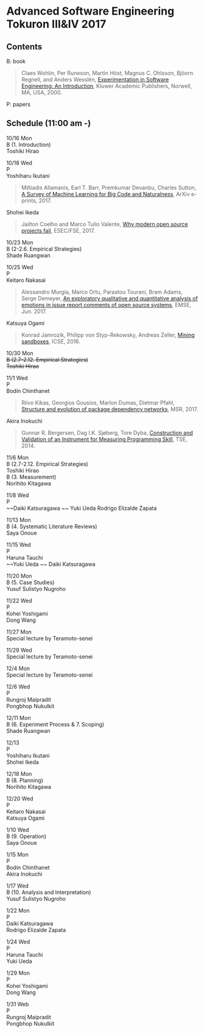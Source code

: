# Advanced Software Engineering Tokuron III&IV 2017

## Contents

B: book  
>Claes Wohlin, Per Runeson, Martin Höst, Magnus C. Ohlsson, Bjöorn Regnell, and Anders Wesslén, [Experimentation in Software Engineering: An Introduction](http://www.springer.com/gp/book/9783642290435), Kluwer Academic Publishers, Norwell, MA, USA, 2000.

P: papers

## Schedule (11:00 am -)

10/16 Mon  
B (1. Introduction)  
Toshiki Hirao  

10/18 Wed  
P  
Yoshiharu Ikutani  
>Miltiadis Allamanis, Earl T. Barr, Premkumar Devanbu, Charles Sutton, [A Survey of Machine Learning for Big Code and Naturalness](https://arxiv.org/abs/1709.06182), ArXiv e-prints, 2017.

Shohei Ikeda  
>Jailton Coelho and Marco Tulio Valente, [Why modern open source projects fail](https://doi.org/10.1145/3106237.3106246), ESEC/FSE, 2017.

10/23 Mon  
B (2-2.6. Empirical Strategies)  
Shade Ruangwan  

10/25 Wed  
P  
Keitaro Nakasai  
>Alessandro Murgia, Marco Ortu, Parastou Tourani, Bram Adams, Serge Demeyer, [An exploratory qualitative and quantitative analysis of emotions in issue report comments of open source systems](https://doi.org/10.1007/s10664-017-9526-0), EMSE, Jun. 2017.

Katsuya Ogami  
>Konrad Jamrozik, Philipp von Styp-Rekowsky, Andreas Zeller, [Mining sandboxes](https://doi.org/10.1145/2884781.2884782), ICSE, 2016.

10/30 Mon  
~~B (2.7-2.12. Empirical Strategies)  
Toshiki Hirao~~  

11/1 Wed  
P  
Bodin Chinthanet  
>Riivo Kikas, Georgios Gousios, Marlon Dumas, Dietmar Pfahl, [Structure and evolution of package dependency networks](https://doi.org/10.1109/MSR.2017.55), MSR, 2017.

Akira Inokuchi  
>Gunnar R. Bergersen, Dag I.K. Sjøberg, Tore Dyba, [Construction and Validation of an Instrument for Measuring Programming Skill](https://doi.org/10.1109/TSE.2014.2348997), TSE, 2014.

11/6 Mon  
B (2.7-2.12. Empirical Strategies)  
Toshiki Hirao  
B (3. Measurement)  
Norihito Kitagawa  

11/8 Wed  
P  
~~Daiki Katsuragawa  ~~
Yuki Ueda
Rodrigo Elizalde Zapata  

11/13 Mon  
B (4. Systematic Literature Reviews)  
Saya Onoue  

11/15 Wed  
P  
Haruna Tauchi  
~~Yuki Ueda  ~~
Daiki Katsuragawa

11/20 Mon  
B (5. Case Studies)  
Yusuf Sulistyo Nugroho  

11/22 Wed  
P  
Kohei Yoshigami  
Dong Wang  

11/27 Mon  
Special lecture by Teramoto-senei  

11/29 Wed  
Special lecture by Teramoto-senei  

12/4 Mon  
Special lecture by Teramoto-senei  

12/6 Wed  
P  
Rungroj Maipradit  
Pongbhop Nukulkit  

12/11 Mon  
B (6. Experiment Process & 7. Scoping)  
Shade Ruangwan  

12/13  
P  
Yoshiharu Ikutani  
Shohei Ikeda  

12/18 Mon  
B (8. Planning)  
Norihito Kitagawa  

12/20 Wed  
P  
Keitaro Nakasai  
Katsuya Ogami  

1/10 Wed  
B (9. Operation)  
Saya Onoue  

1/15 Mon  
P  
Bodin Chinthanet  
Akira Inokuchi  

1/17 Wed  
B (10. Analysis and Interpretation)  
Yusuf Sulistyo Nugroho  

1/22 Mon  
P  
Daiki Katsuragawa  
Rodrigo Elizalde Zapata  

1/24 Wed  
P  
Haruna Tauchi  
Yuki Ueda  

1/29 Mon  
P  
Kohei Yoshigami  
Dong Wang  

1/31 Web  
P  
Rungroj Maipradit  
Pongbhop Nukulkit  
